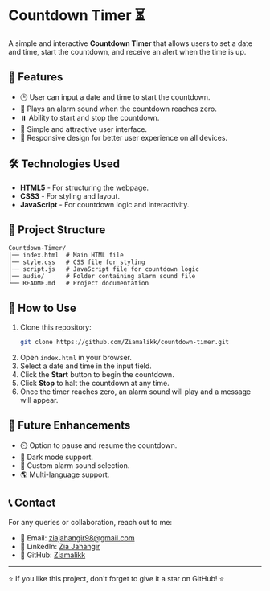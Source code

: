 # Countdown Timer ⏳

A simple and interactive **Countdown Timer** that allows users to set a date and time, start the countdown, and receive an alert when the time is up.

## 🚀 Features

- 🕒 User can input a date and time to start the countdown.
- 🎵 Plays an alarm sound when the countdown reaches zero.
- ⏸️ Ability to start and stop the countdown.
- 🎨 Simple and attractive user interface.
- 📱 Responsive design for better user experience on all devices.

## 🛠️ Technologies Used

- **HTML5** - For structuring the webpage.
- **CSS3** - For styling and layout.
- **JavaScript** - For countdown logic and interactivity.

## 📂 Project Structure

```
Countdown-Timer/
│── index.html  # Main HTML file
│── style.css   # CSS file for styling
│── script.js   # JavaScript file for countdown logic
│── audio/      # Folder containing alarm sound file
└── README.md   # Project documentation
```

## 🎯 How to Use

1. Clone this repository:
   ```sh
   git clone https://github.com/Ziamalikk/countdown-timer.git
   ```
2. Open `index.html` in your browser.
3. Select a date and time in the input field.
4. Click the **Start** button to begin the countdown.
5. Click **Stop** to halt the countdown at any time.
6. Once the timer reaches zero, an alarm sound will play and a message will appear.

## 📌 Future Enhancements

- ⏲️ Option to pause and resume the countdown.
- 🎨 Dark mode support.
- 🔔 Custom alarm sound selection.
- 🌎 Multi-language support.

## 📞 Contact

For any queries or collaboration, reach out to me:
- 📧 Email: [ziajahangir98@gmail.com](mailto:ziajahangir98@gmail.com)
- 🔗 LinkedIn: [Zia Jahangir](https://www.linkedin.com/in/zia-jahangir-1a09a9269/)
- 🐙 GitHub: [Ziamalikk](https://github.com/Ziamalikk)

---

⭐ If you like this project, don't forget to give it a star on GitHub! ⭐

